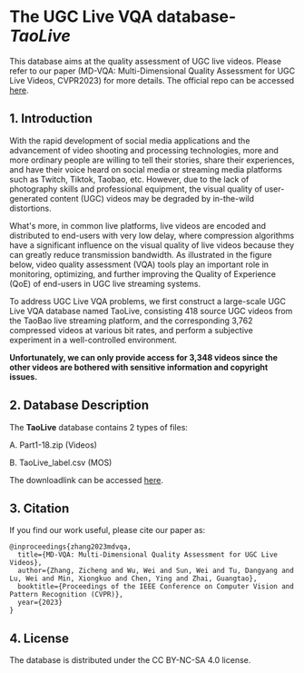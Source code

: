 # The UGC Live VQA database-*TaoLive*

This database aims at the quality assessment of UGC live videos. Please refer to our paper (MD-VQA: Multi-Dimensional Quality Assessment for UGC Live Videos, CVPR2023) for more details. The official repo can be accessed [here](https://tianchi.aliyun.com/dataset/148818?t=1679581936815).

## 1. Introduction

With the rapid development of social media applications and the advancement of video shooting and processing technologies, more and more ordinary people are willing to tell their stories, share their experiences, and have their voice heard on social media or streaming media platforms such as Twitch, Tiktok, Taobao, etc. However, due to the lack of photography skills and professional equipment, the visual quality of user-generated content (UGC) videos may be degraded by in-the-wild distortions.

What's more, in common live platforms, live videos are encoded and distributed to end-users with very low delay, where compression algorithms have a significant influence on the visual quality of live videos because they can greatly reduce transmission bandwidth. As illustrated in the figure below, video quality assessment (VQA) tools play an important role in monitoring, optimizing, and further improving the Quality of Experience (QoE) of end-users in UGC live streaming systems.

To address UGC Live VQA problems, we first construct a large-scale UGC Live VQA database named TaoLive, consisting 418 source UGC videos from the TaoBao live streaming platform, and the corresponding 3,762 compressed videos at various bit rates, and perform a subjective experiment in a well-controlled environment. 

**Unfortunately, we can only provide access for 3,348 videos since the other videos are bothered with sensitive information and copyright issues.**


## 2. Database Description

The **TaoLive** database contains 2 types of files:

A. Part1-18.zip (Videos)

B. TaoLive_label.csv (MOS)

The downloadlink can be accessed [here](https://tianchi.aliyun.com/dataset/148818?t=1679581936815).

## 3. Citation

If you find our work useful, please cite our paper as:
```
@inproceedings{zhang2023mdvqa,
  title={MD-VQA: Multi-Dimensional Quality Assessment for UGC Live Videos},
  author={Zhang, Zicheng and Wu, Wei and Sun, Wei and Tu, Dangyang and Lu, Wei and Min, Xiongkuo and Chen, Ying and Zhai, Guangtao},
  booktitle={Proceedings of the IEEE Conference on Computer Vision and Pattern Recognition (CVPR)},
  year={2023}
}
```

## 4. License

The database is distributed under the CC BY-NC-SA 4.0 license.
